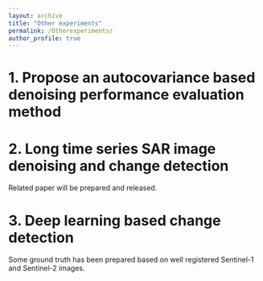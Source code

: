 ```yaml
---
layout: archive
title: "Other experiments"
permalink: /Otherexperiments/
author_profile: true
---
```

# 1. Propose an autocovariance based denoising performance evaluation method

# 2. Long time series SAR image denoising and change detection

Related paper will be prepared and released.

# 3. Deep learning based change detection

Some ground truth has been prepared based on well registered Sentinel-1 and Sentinel-2 images.
